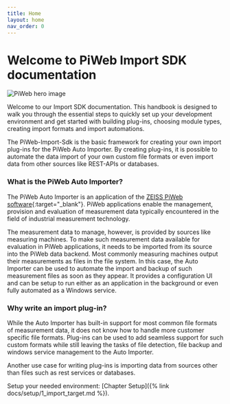 ```yaml
---
title: Home
layout: home
nav_order: 0
---
```


# Welcome to PiWeb Import SDK documentation
![PiWeb hero image](assets/images/zeiss_piweb_heroimage.jpg "PiWeb")

Welcome to our Import SDK documentation. This handbook is designed to walk you through the essential steps to quickly set up your development environment and get started with building plug-ins, choosing module types, creating import formats and import automations.

The PiWeb-Import-Sdk is the basic framework for creating your own import plug-ins for the PiWeb Auto Importer. By creating plug-ins, it is possible to automate the data import of your own custom file formats or even import data from other sources like REST-APIs or databases.

### What is the PiWeb Auto Importer?
The PiWeb Auto Importer is an application of the [ZEISS PiWeb software](https://www.zeiss.de/messtechnik/produkte/software/piweb.html){:target="_blank"}. PiWeb applications enable the management, provision and evaluation of measurement data typically encountered in the field of industrial measurement technology.

The measurement data to manage, however, is provided by sources like measuring machines. To make such measurement data available for evaluation in PiWeb applications, it needs to be imported from its source into the PiWeb data backend. Most commonly measuring machines output their measurements as files in the file system. In this case, the Auto Importer can be used to automate the import and backup of such measurement files as soon as they appear. It provides a configuration UI and can be setup to run either as an application in the background or even fully automated as a Windows service.

### Why write an import plug-in?
While the Auto Importer has built-in support for most common file formats of measurement data, it does not know how to handle more customer specific file formats. Plug-ins can be used to add seamless support for such custom formats while still leaving the tasks of file detection, file backup and windows service management to the Auto Importer.

Another use case for writing plug-ins is importing data from sources other than files such as rest services or databases.

Setup your needed environment: [Chapter Setup]({% link docs/setup/1_import_target.md %}).